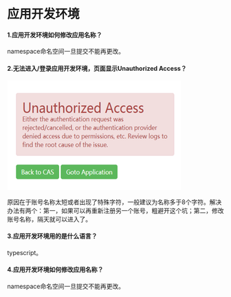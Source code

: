 # 应用开发环境

#### 1.应用开发环境如何修改应用名称？

namespace命名空间一旦提交不能再更改。

#### 2.无法进入/登录应用开发环境，页面显示Unauthorized Access？    
![11](picture/11.png) 
 
原因在于账号名称太短或者出现了特殊字符，一般建议为名称多于8个字符。解决办法有两个：第一，如果可以再重新注册另一个账号，粗避开这个坑；第二，修改账号名称，隔天就可以进入了。

#### 3.应用开发环境用的是什么语言？

typescript。

#### 4.应用开发环境如何修改应用名称？

namespace命名空间一旦提交不能再更改。